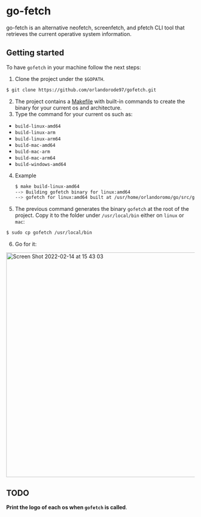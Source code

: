 # go-fetch
go-fetch is an alternative neofetch, screenfetch, and pfetch CLI tool that retrieves the current operative system information.

## Getting started
To have `gofetch` in your machine follow the next steps:
1. Clone the project under the `$GOPATH`.
```sh
$ git clone https://github.com/orlandorode97/gofetch.git
```
2. The project contains a [Makefile](https://github.com/orlandorode97/gofetch/blob/main/Makefile) with built-in commands to create the binary for your current os and architecture.
3. Type the command for your current os such as:
- `build-linux-amd64`
- `build-linux-arm`
- `build-linux-arm64`
- `build-mac-amd64`
- `build-mac-arm`
- `build-mac-arm64`
- `build-windows-amd64`
4. Example
    ```sh
    $ make build-linux-amd64
    --> Building gofetch binary for linux:amd64
    --> gofetch for linux:amd64 built at /usr/home/orlandoromo/go/src/gofetch
    ```
5. The previous command generates the binary `gofetch` at the root of the project. Copy it to the folder under `/usr/local/bin` either on `linux` or `mac`:
```sh
$ sudo cp gofetch /usr/local/bin
```

6. Go for it:
<img width="600" alt="Screen Shot 2022-02-14 at 15 43 03" src="https://user-images.githubusercontent.com/34588445/153951377-a0e4f52d-c56b-4d66-afe4-07f6a671d26a.png">


## TODO
**Print the logo of each os when `gofetch` is called**.

